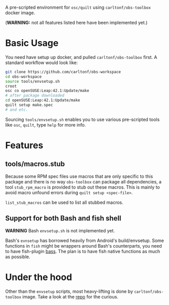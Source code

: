 A pre-scripted environment for `osc/quilt` using `carltonf/obs-toolbox` docker
image.

(**WARNING:** not all features listed here have been implemented yet.)

# Basic Usage

You need have setup up docker, and pulled `carltonf/obs-toolbox` first. A
standard workflow would look like:

  ```sh
  git clone https://github.com/carltonf/obs-workspace
  cd obs-workspace
  source tools/envsetup.sh
  croot
  osc co openSUSE:Leap:42.1:Update/make
  # after package downloaded
  cd openSUSE:Leap:42.1:Update/make
  quilt setup make.spec
  # and etc.
  ```

Sourcing `tools/envsetup.sh` enables you to use various pre-scripted tools like
`osc`, `quilt`, type `help` for more info.

# Features

## tools/macros.stub

Because some RPM spec files use macros that are only specific to this package
and there is no way `obs-toolbox` can package all dependencies, a tool
`stub_rpm_macro` is provided to stub out these macros. This is mainly to avoid
macro unfound errors during `quilt setup <spec-file>`.

`list_stub_macros` can be used to list all stubbed macros.

## Support for both Bash and fish shell

**WARNING** Bash `envsetup.sh` is not implemented yet.

Bash's `evnsetup` has borrowed heavily from Android's build/envsetup. Some
functions in `fish` might be wrappers around Bash's counterparts, you need to
have fish-plugin [bass](https://github.com/edc/bass). The plan is to have fish
native functions as much as possible.

# Under the hood

Other than the `envsetup` scripts, most heavy-lifting is done by
`carltonf/obs-toolbox` image. Take a look at the
[repo](https://github.com/carltonf/dockerfiles) for the curious.

